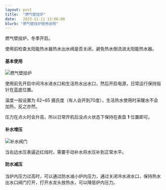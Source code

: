 ```yaml
---
layout: post
title:  "燃气壁挂炉"
date:   2023-11-11 13:06:00
blurb: "燃气壁挂炉使用说明"
---
```


燃气壁挂炉，冬季开启。

使用前检查太阳能热水器热水出水阀是否关闭，避免热水倒流进太阳能热水器。

#### 基本使用

![燃气壁挂炉](/assets/img/posts/IMG_1071.png)

使用前先开启中间冷水进水口和生活热水出水口，然后开启电源，日常运行保持指针在蓝底位置。

温度一般设置为 62~65 摄氏度（有人会开到70度），生活热水使用时采暖水不会加热，反之亦然。

压力在点火时会升高，所以日常开机后没点火状态下保持在表盘 **1** 位置即可。

#### 补水增压

![补水阀门](/assets/img/posts/IMG_1074.png)

当右边水压表逼近红线时，需要手动补水将水压补到正常水平。

#### 防水减压

当炉内压力过高时，可以通过防水减小炉内压力，通过关闭冷水进水口，保持热水出水口阀门打开，打开水龙头放热水，可以降低炉内压力。
